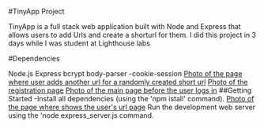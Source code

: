 #TinyApp Project

TinyApp is a full stack web application built with Node and Express that allows users to add Urls and create a shorturl for them. I did this project in 3 days while I was student at Lighthouse labs

#Dependencies

Node.js
Express
bcrypt
body-parser -cookie-session
[Photo of the page where user adds another url for a randomly created short url](https://github.com/hajinasiri/exporject/blob/master/docs/Creating%20new%20shortURL.png?raw=true)
[Photo of the registration page](https://github.com/hajinasiri/exporject/blob/master/docs/User%20registeration%20page.png?raw=true)
[Photo of the main page before the user logs in](https://github.com/hajinasiri/exporject/blob/master/docs/User%20registeration%20page.png?raw=true)
##Getting Started -Install all dependencies (using the 'npm istall' command).
[Photo of the page where shows the user's url page](https://github.com/hajinasiri/exporject/blob/master/docs/urls%20page.png?raw=true)
Run the development web server using the 'node express_server.js command.
